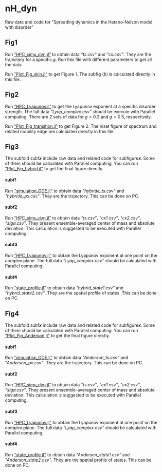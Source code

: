 # nH_dyn
Raw data and code for "Spreading dynamics in the Hatano-Nelson model with disorder"

## Fig1
Run [“HPC_simu_dyn.jl”](https://github.com/collectorhamster/nH_dyn/blob/main/Fig1_code/HPC_simu_dyn.jl) to obtain data *“ts.csv"* and *"cs.csv"*. They are the trajectory for a specific $g$. Run this file with different parameters to get all the data.

Run ["Plot_Fig_skin.jl"](https://github.com/collectorhamster/nH_dyn/blob/main/Fig1_code/Plot_Fig_skin.jl) to get Figure 1. The subfig $(b)$ is calculated directly in this file.

## Fig2
Run [“HPC_Lyapunov.jl”](https://github.com/collectorhamster/nH_dyn/blob/main/Fig2_code/HPC_Lyapunov.jl) to get the Lyapunov exponent at a specific disorder strength. The full data *"Lyap_complex.csv"* should be execute with Parallel computing. There are 2 sets of data for $g=0.3$ and $g=0.5$, respectively.

Run ["Plot_Fig_transition.jl"](https://github.com/collectorhamster/nH_dyn/blob/main/Fig2_code/Plot_Fig_transition.jl) to get Figure 2. The inset figure of spectrum and related mobility edge are calculated directly in this file.

## Fig3
The subfold subf***x*** include raw data and related code for subfigure***x***. Some of them should be calculated with Parallel computing. You can run ["Plot_Fig_hybrid.jl"](https://github.com/collectorhamster/nH_dyn/blob/main/Fig3_code/Plot_Fig_hybrid.jl) to get the final figure directly.

#### subf1
Run ["simulation_ODE.jl"](https://github.com/collectorhamster/nH_dyn/blob/main/Fig3_code/subf1/simulation_ODE.jl) to obtain data *"hybride_ts.csv"* and *"hybride_px.csv"*. They are the trajectory. This can be done on PC.
#### subf2
Run ["HPC_simu_dyn.jl"](https://github.com/collectorhamster/nH_dyn/blob/main/Fig3_code/subf2/HPC_simu_dyn.jl) to obtain data *"ts.csv"*, *"cx1.csv"*, *"cx2.csv"*, *"siga.csv"*. They present ensemble-averaged center of mass and absolute deviation. This calculation is suggested to be executed with Parallel computing.
#### subf3
Run ["HPC_Lyapunov.jl"](https://github.com/collectorhamster/nH_dyn/blob/main/Fig3_code/subf3/HPC_Lyapunov.jl) to obtain the Lyapunov exponent at one point on the complex plane. The full data *"Lyap_complex.csv"* should be calculated with Parallel computing.
#### subf4
Run ["state_profile.jl"](https://github.com/collectorhamster/nH_dyn/blob/main/Fig3_code/subf4/State_profile.jl) to obtain data *"hybrid_state1.csv"* and *"hybrid_state2.csv"*. They are the spatial profile of states. This can be done on PC.

## Fig4
The subfold subf***x*** include raw data and related code for subfigure***x***. Some of them should be calculated with Parallel computing. You can run ["Plot_Fig_Anderson.jl"](https://github.com/collectorhamster/nH_dyn/blob/main/Fig4_code/Plot_Fig_Anderson.jl) to get the final figure directly.

#### subf1
Run ["simulation_ODE.jl"](https://github.com/collectorhamster/nH_dyn/blob/main/Fig4_code/subf1/simulation_ODE.jl) to obtain data *"Anderson_ts.csv"* and *"Anderson_px.csv"*. They are the trajectory. This can be done on PC.
#### subf2
Run ["HPC_simu_dyn.jl"](https://github.com/collectorhamster/nH_dyn/blob/main/Fig4_code/subf2/HPC_simu_dyn.jl) to obtain data *"ts.csv"*, *"cx1.csv"*, *"cx2.csv"*, *"siga.csv"*. They present ensemble-averaged center of mass and absolute deviation. This calculation is suggested to be executed with Parallel computing.
#### subf3
Run ["HPC_Lyapunov.jl"](https://github.com/collectorhamster/nH_dyn/blob/main/Fig4_code/subf3/HPC_Lyapunov.jl) to obtain the Lyapunov exponent at one point on the complex plane. The full data *"Lyap_complex.csv"* should be calculated with Parallel computing.
#### subf4
Run ["state_profile.jl"](https://github.com/collectorhamster/nH_dyn/blob/main/Fig4_code/subf4/State_profile.jl) to obtain data *"Anderson_state1.csv"* and *"Anderson_state2.csv"*. They are the spatial profile of states. This can be done on PC.
